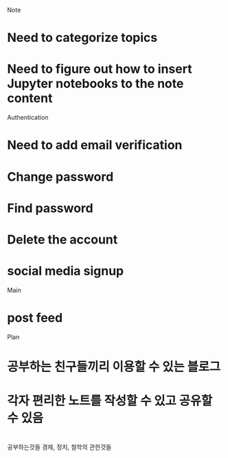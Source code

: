 

Note

# Need to categorize topics
# Need to figure out how to insert Jupyter notebooks to the note content

Authentication

# Need to add email verification
# Change password
# Find password
# Delete the account
# social media signup

Main

# post feed


Plan

# 공부하는 친구들끼리 이용할 수 있는 블로그
# 각자 편리한 노트를 작성할 수 있고 공유할 수 있음
# 

공부하는것들
경제, 정치, 철학의 관한것들
